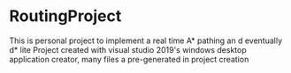 # RoutingProject
This is personal project to implement a real time A* pathing an d eventually d* lite
Project created with visual studio 2019's windows desktop application creator, many files a pre-generated in project creation
